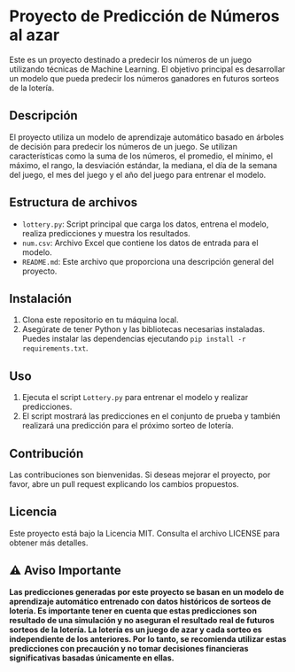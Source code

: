 # Proyecto de Predicción de Números al azar

Este es un proyecto destinado a predecir los números de un juego utilizando técnicas de Machine Learning. El objetivo principal es desarrollar un modelo que pueda predecir los números ganadores en futuros sorteos de la lotería.

## Descripción

El proyecto utiliza un modelo de aprendizaje automático basado en árboles de decisión para predecir los números de un juego. Se utilizan características como la suma de los números, el promedio, el mínimo, el máximo, el rango, la desviación estándar, la mediana, el día de la semana del juego, el mes del juego y el año del juego para entrenar el modelo.

## Estructura de archivos

- `lottery.py`: Script principal que carga los datos, entrena el modelo, realiza predicciones y muestra los resultados.
- `num.csv`: Archivo Excel que contiene los datos de entrada para el modelo.
- `README.md`: Este archivo que proporciona una descripción general del proyecto.

## Instalación

1. Clona este repositorio en tu máquina local.
2. Asegúrate de tener Python y las bibliotecas necesarias instaladas. Puedes instalar las dependencias ejecutando `pip install -r requirements.txt`.

## Uso

1. Ejecuta el script `Lottery.py` para entrenar el modelo y realizar predicciones.
2. El script mostrará las predicciones en el conjunto de prueba y también realizará una predicción para el próximo sorteo de lotería.

## Contribución

Las contribuciones son bienvenidas. Si deseas mejorar el proyecto, por favor, abre un pull request explicando los cambios propuestos.

## Licencia

Este proyecto está bajo la Licencia MIT. Consulta el archivo LICENSE para obtener más detalles.

## ⚠️ Aviso Importante

**Las predicciones generadas por este proyecto se basan en un modelo de aprendizaje automático entrenado con datos históricos de sorteos de lotería. Es importante tener en cuenta que estas predicciones son resultado de una simulación y no aseguran el resultado real de futuros sorteos de la lotería. La lotería es un juego de azar y cada sorteo es independiente de los anteriores. Por lo tanto, se recomienda utilizar estas predicciones con precaución y no tomar decisiones financieras significativas basadas únicamente en ellas.**
